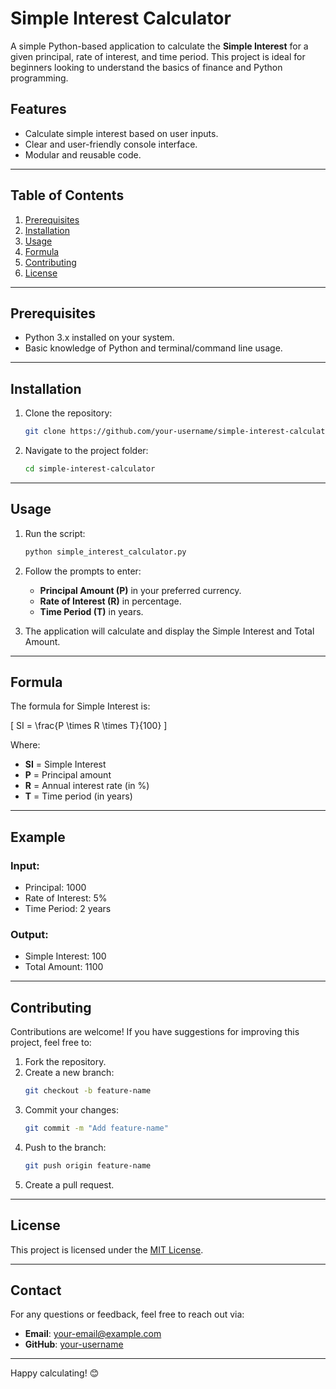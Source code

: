 # Simple Interest Calculator

A simple Python-based application to calculate the **Simple Interest** for a given principal, rate of interest, and time period. This project is ideal for beginners looking to understand the basics of finance and Python programming.

## Features

- Calculate simple interest based on user inputs.
- Clear and user-friendly console interface.
- Modular and reusable code.

---

## Table of Contents

1. [Prerequisites](#prerequisites)
2. [Installation](#installation)
3. [Usage](#usage)
4. [Formula](#formula)
5. [Contributing](#contributing)
6. [License](#license)

---

## Prerequisites

- Python 3.x installed on your system.
- Basic knowledge of Python and terminal/command line usage.

---

## Installation

1. Clone the repository:
   ```bash
   git clone https://github.com/your-username/simple-interest-calculator.git
   ```
2. Navigate to the project folder:
   ```bash
   cd simple-interest-calculator
   ```

---

## Usage

1. Run the script:
   ```bash
   python simple_interest_calculator.py
   ```
2. Follow the prompts to enter:

   - **Principal Amount (P)** in your preferred currency.
   - **Rate of Interest (R)** in percentage.
   - **Time Period (T)** in years.

3. The application will calculate and display the Simple Interest and Total Amount.

---

## Formula

The formula for Simple Interest is:

\[
SI = \frac{P \times R \times T}{100}
\]

Where:

- **SI** = Simple Interest
- **P** = Principal amount
- **R** = Annual interest rate (in %)
- **T** = Time period (in years)

---

## Example

### Input:

- Principal: 1000
- Rate of Interest: 5%
- Time Period: 2 years

### Output:

- Simple Interest: 100
- Total Amount: 1100

---

## Contributing

Contributions are welcome! If you have suggestions for improving this project, feel free to:

1. Fork the repository.
2. Create a new branch:
   ```bash
   git checkout -b feature-name
   ```
3. Commit your changes:
   ```bash
   git commit -m "Add feature-name"
   ```
4. Push to the branch:
   ```bash
   git push origin feature-name
   ```
5. Create a pull request.

---

## License

This project is licensed under the [MIT License](LICENSE).

---

## Contact

For any questions or feedback, feel free to reach out via:

- **Email**: your-email@example.com
- **GitHub**: [your-username](https://github.com/your-username)

---

Happy calculating! 😊
